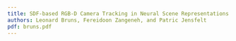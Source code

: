 ```yaml
---
title: SDF-based RGB-D Camera Tracking in Neural Scene Representations
authors: Leonard Bruns, Fereidoon Zangeneh, and Patric Jensfelt
pdf: bruns.pdf
---
```

